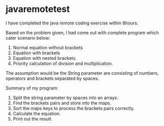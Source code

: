 # javaremotetest

I have completed the java remote coding exercise within 8hours.

Based on the problem given, I had come out with complete program which cater scenario below:
1. Normal equation without brackets
2. Equation with brackets
3. Equation with nested brackets.
4. Priority calculation of division and multiplication.

The assumption would be the String parameter are consisting of numbers, operators and brackets separated by spaces.

Summary of my program:

1. Split the string parameter by spaces into an arrays.
2. Find the brackets pairs and store into the maps.
3. Sort the maps keys to process the brackets pairs correctly.
4. Calculate the equation.
5. Print out the result.


